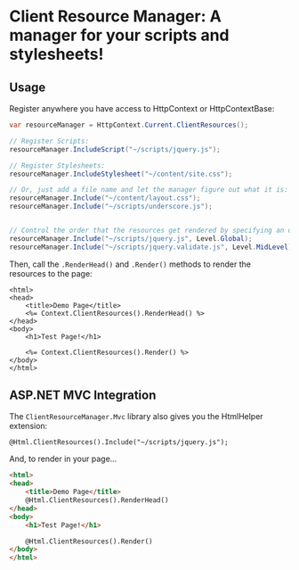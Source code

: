 # Client Resource Manager:  A manager for your scripts and stylesheets!

## Usage

Register anywhere you have access to HttpContext or HttpContextBase:

```c#
var resourceManager = HttpContext.Current.ClientResources();

// Register Scripts:
resourceManager.IncludeScript("~/scripts/jquery.js");

// Register Stylesheets:
resourceManager.IncludeStylesheet("~/content/site.css");

// Or, just add a file name and let the manager figure out what it is:
resourceManager.Include("~/content/layout.css");
resourceManager.Include("~/scripts/underscore.js");


// Control the order that the resources get rendered by specifying an optional Level:
resourceManager.Include("~/scripts/jquery.js", Level.Global);
resourceManager.Include("~/scripts/jquery.validate.js", Level.MidLevel);
```

Then, call the `.RenderHead()` and `.Render()` methods to render the resources to the page:

```aspx-cs
<html>
<head>
	<title>Demo Page</title>
	<%= Context.ClientResources().RenderHead() %>
</head>
<body>
	<h1>Test Page!</h1>

	<%= Context.ClientResources().Render() %>
</body>
</html>
```


## ASP.NET MVC Integration

The `ClientResourceManager.Mvc` library also gives you the HtmlHelper extension:

```razor-cs
@Html.ClientResources().Include("~/scripts/jquery.js");
```


And, to render in your page...

```html
<html>
<head>
	<title>Demo Page</title>
	@Html.ClientResources().RenderHead()
</head>
<body>
	<h1>Test Page!</h1>

	@Html.ClientResources().Render()
</body>
</html>
```

